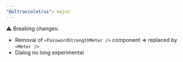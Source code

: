```yaml
---
"@ultraviolet/ui": major
---
```


⚠️ Breaking changes:

- Removal of `<PasswordStrengthMeter />` component => replaced by `<Meter />`
- Dialog no long experimental
